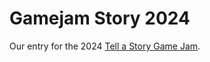 # Gamejam Story 2024
 Our entry for the 2024 [Tell a Story Game Jam](https://itch.io/jam/tell-a-story-jam).
